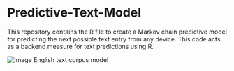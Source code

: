 # Predictive-Text-Model

This repository contains the R file to create a Markov chain predictive model for predicting the next possible text entry from any device. This code acts as a backend measure for text predictions using R.

![image](https://cloud.githubusercontent.com/assets/13138166/18245526/5a70e700-7383-11e6-8c5c-e316f5d0bb3e.png)
English text corpus model


